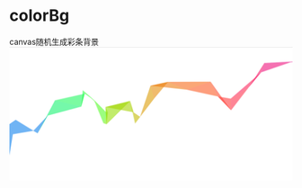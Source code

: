 # colorBg
canvas随机生成彩条背景
![Image text](https://raw.githubusercontent.com/Garvaen/colorBar/master/img/color.png)